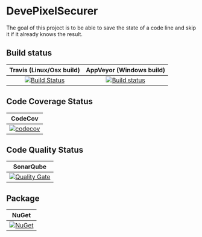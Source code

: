 # DevePixelSecurer
The goal of this project is to be able to save the state of a code line and skip it if it already knows the result.

## Build status

| Travis (Linux/Osx build) | AppVeyor (Windows build) |
|:------------------------:|:------------------------:|
| [![Build Status](https://travis-ci.org/devedse/DevePixelSecurer.svg?branch=master)](https://travis-ci.org/devedse/DevePixelSecurer) | [![Build status](https://ci.appveyor.com/api/projects/status/bk2o0hmlkei3lcfx?svg=true)](https://ci.appveyor.com/project/devedse/devepixelsecurer) |

## Code Coverage Status

| CodeCov |
|:-------:|
| [![codecov](https://codecov.io/gh/devedse/DevePixelSecurer/branch/master/graph/badge.svg)](https://codecov.io/gh/devedse/DevePixelSecurer) |

## Code Quality Status

| SonarQube |
|:---------:|
| [![Quality Gate](https://sonarcloud.io/api/project_badges/measure?project=DevePixelSecurer&metric=alert_status)](https://sonarcloud.io/dashboard?id=DevePixelSecurer) |

## Package

| NuGet |
|:-----:|
| [![NuGet](https://img.shields.io/nuget/v/DevePixelSecurer.svg)](https://www.nuget.org/packages/DevePixelSecurer/) |
